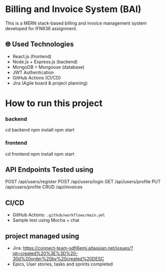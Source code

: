 # Billing and Invoice System (BAI)

This is a MERN stack-based billing and invoice management system developed for IFN636 assignment.

## 🌐 Used Technologies
- React.js (frontend)
- Node.js + Express.js (backend)
- MongoDB + Mongoose (database)
- JWT Authentication
- GitHub Actions (CI/CD)
- Jira (Agile board & project planning)

# How to run this project
### backend
cd backend
npm install
npm start

### frontend
cd frontend
npm install
npm start

## API Endpoints Tested using
POST /api/users/register
POST /api/users/login
GET  /api/users/profile
PUT  /api/users/profile
CRUD /api/invoices

## CI/CD
- GitHub Actions: `.github/workflows/main.yml`
- Sample test using Mocha + chai


## project managed using 
- Jira: https://connect-team-sdfi6emj.atlassian.net/issues/?jql=created%20%3E%3D%20-30d%20order%20by%20created%20DESC
- Epics, User stories, tasks and sprints completed

